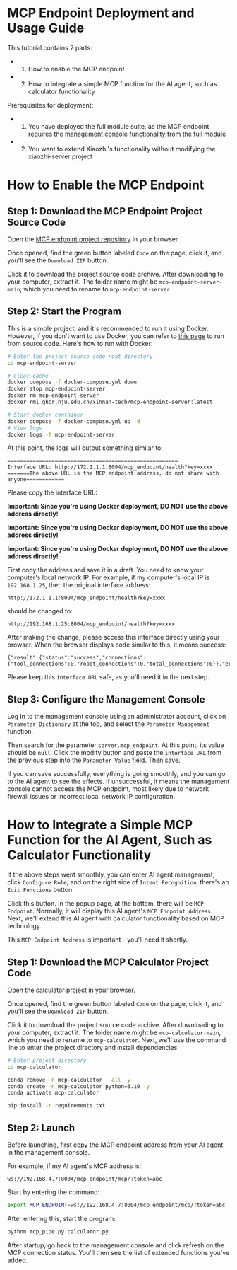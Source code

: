 # MCP Endpoint Deployment and Usage Guide

This tutorial contains 2 parts:
- 1. How to enable the MCP endpoint
- 2. How to integrate a simple MCP function for the AI agent, such as calculator functionality

Prerequisites for deployment:
- 1. You have deployed the full module suite, as the MCP endpoint requires the management console functionality from the full module
- 2. You want to extend Xiaozhi's functionality without modifying the xiaozhi-server project

# How to Enable the MCP Endpoint

## Step 1: Download the MCP Endpoint Project Source Code

Open the [MCP endpoint project repository](https://github.com/xinnan-tech/mcp-endpoint-server) in your browser.

Once opened, find the green button labeled `Code` on the page, click it, and you'll see the `Download ZIP` button.

Click it to download the project source code archive. After downloading to your computer, extract it. The folder name might be `mcp-endpoint-server-main`, which you need to rename to `mcp-endpoint-server`.

## Step 2: Start the Program
This is a simple project, and it's recommended to run it using Docker. However, if you don't want to use Docker, you can refer to [this page](https://github.com/xinnan-tech/mcp-endpoint-server/blob/main/README_dev.md) to run from source code. Here's how to run with Docker:

```bash
# Enter the project source code root directory
cd mcp-endpoint-server

# Clear cache
docker compose -f docker-compose.yml down
docker stop mcp-endpoint-server
docker rm mcp-endpoint-server
docker rmi ghcr.nju.edu.cn/xinnan-tech/mcp-endpoint-server:latest

# Start docker container
docker compose -f docker-compose.yml up -d
# View logs
docker logs -f mcp-endpoint-server
```

At this point, the logs will output something similar to:
```
======================================================
Interface URL: http://172.1.1.1:8004/mcp_endpoint/health?key=xxxx
=======The above URL is the MCP endpoint address, do not share with anyone============
```

Please copy the interface URL:

**Important: Since you're using Docker deployment, DO NOT use the above address directly!**

**Important: Since you're using Docker deployment, DO NOT use the above address directly!**

**Important: Since you're using Docker deployment, DO NOT use the above address directly!**

First copy the address and save it in a draft. You need to know your computer's local network IP. For example, if my computer's local IP is `192.168.1.25`, then the original interface address:
```
http://172.1.1.1:8004/mcp_endpoint/health?key=xxxx
```
should be changed to:
```
http://192.168.1.25:8004/mcp_endpoint/health?key=xxxx
```

After making the change, please access this interface directly using your browser. When the browser displays code similar to this, it means success:
```
{"result":{"status":"success","connections":{"tool_connections":0,"robot_connections":0,"total_connections":0}},"error":null,"id":null,"jsonrpc":"2.0"}
```

Please keep this `interface URL` safe, as you'll need it in the next step.

## Step 3: Configure the Management Console

Log in to the management console using an administrator account, click on `Parameter Dictionary` at the top, and select the `Parameter Management` function.

Then search for the parameter `server.mcp_endpoint`. At this point, its value should be `null`.
Click the modify button and paste the `interface URL` from the previous step into the `Parameter Value` field. Then save.

If you can save successfully, everything is going smoothly, and you can go to the AI agent to see the effects. If unsuccessful, it means the management console cannot access the MCP endpoint, most likely due to network firewall issues or incorrect local network IP configuration.

# How to Integrate a Simple MCP Function for the AI Agent, Such as Calculator Functionality

If the above steps went smoothly, you can enter AI agent management, click `Configure Role`, and on the right side of `Intent Recognition`, there's an `Edit Functions` button.

Click this button. In the popup page, at the bottom, there will be `MCP Endpoint`. Normally, it will display this AI agent's `MCP Endpoint Address`. Next, we'll extend this AI agent with calculator functionality based on MCP technology.

This `MCP Endpoint Address` is important - you'll need it shortly.

## Step 1: Download the MCP Calculator Project Code

Open the [calculator project](https://github.com/78/mcp-calculator) in your browser.

Once opened, find the green button labeled `Code` on the page, click it, and you'll see the `Download ZIP` button.

Click it to download the project source code archive. After downloading to your computer, extract it. The folder name might be `mcp-calculator-main`, which you need to rename to `mcp-calculator`. Next, we'll use the command line to enter the project directory and install dependencies:

```bash
# Enter project directory
cd mcp-calculator

conda remove -n mcp-calculator --all -y
conda create -n mcp-calculator python=3.10 -y
conda activate mcp-calculator

pip install -r requirements.txt
```

## Step 2: Launch

Before launching, first copy the MCP endpoint address from your AI agent in the management console.

For example, if my AI agent's MCP address is:
```
ws://192.168.4.7:8004/mcp_endpoint/mcp/?token=abc
```

Start by entering the command:

```bash
export MCP_ENDPOINT=ws://192.168.4.7:8004/mcp_endpoint/mcp/?token=abc
```

After entering this, start the program:

```bash
python mcp_pipe.py calculator.py
```

After startup, go back to the management console and click refresh on the MCP connection status. You'll then see the list of extended functions you've added.

